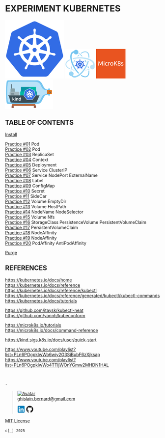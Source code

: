 # EXPERIMENT KUBERNETES

[![Kubernetes](kubernetes.webp "Kubernetes")](https://kubernetes.io)
[![Kubeadm](kubeadm.webp "Kubeadm")](https://kubernetes.io/docs/reference/setup-tools/kubeadm)
[![MicroK8s](microk8s.webp "MikroK8s")](https://microk8s.io)
[![Kind](kind.webp "Kind")](https://kind.sigs.k8s.io)

## TABLE OF CONTENTS

[Install](notebook/install.md)

[Practice #01](notebook/practice01.md) Pod  
[Practice #02](notebook/practice02.md) Pod  
[Practice #03](notebook/practice03.md) ReplicaSet  
[Practice #04](notebook/practice04.md) Context  
[Practice #05](notebook/practice05.md) Deployment  
[Practice #06](notebook/practice06.md) Service ClusterIP  
[Practice #07](notebook/practice07.md) Service NodePort ExternalName  
[Practice #08](notebook/practice08.md) Label  
[Practice #09](notebook/practice09.md) ConfigMap  
[Practice #10](notebook/practice10.md) Secret  
[Practice #11](notebook/practice11.md) SideCar  
[Practice #12](notebook/practice12.md) Volume EmptyDir  
[Practice #13](notebook/practice13.md) Volume HostPath  
[Practice #14](notebook/practice14.md) NodeName NodeSelector  
[Practice #15](notebook/practice15.md) Volume Nfs  
[Practice #16](notebook/practice16.md) StorageClass PersistenceVolume PersistentVolumeClaim  
[Practice #17](notebook/practice17.md) PersistentVolumeClaim  
[Practice #18](notebook/practice18.md) NodeAffinity  
[Practice #19](notebook/practice19.md) NodeAffinity  
[Practice #20](notebook/practice20.md) PodAffinity AntiPodAffinity

[Purge](notebook/purge.md)

## REFERENCES

https://kubernetes.io/docs/home  
https://kubernetes.io/docs/reference  
https://kubernetes.io/docs/reference/kubectl  
https://kubernetes.io/docs/reference/generated/kubectl/kubectl-commands  
https://kubernetes.io/docs/tutorials

https://github.com/itaysk/kubectl-neat  
https://github.com/yannh/kubeconform

https://microk8s.io/tutorials  
https://microk8s.io/docs/command-reference

https://kind.sigs.k8s.io/docs/user/quick-start

https://www.youtube.com/playlist?list=PLn6POgpklwWo6wiy2G3SjBubF6zXjksap  
https://www.youtube.com/playlist?list=PLn6POgpklwWo4TTIjWOnYGmw2MHDN1HAL

&nbsp;

`-`

> [![Avatar](https://avatars.githubusercontent.com/u/37534566?s=96&v=4)](mailto:ghislain.bernard@gmail.com)  
> ghislain.bernard@gmail.com
>
> [![LinkedIN](notebook/img/linkedin.webp "ghislain-bernard")](https://www.linkedin.com/in/ghislain-bernard)
> [![Github](notebook/img/github.webp "ghislain-bernard")](https://github.com/ghislain-bernard)

[MIT License](https://opensource.org/license/mit)

`c[_] 2025`

